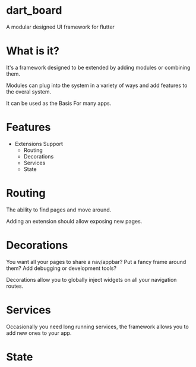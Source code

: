 # dart_board

A modular designed UI framework for flutter

# What is it?

It's a framework designed to be extended by adding modules or combining them.

Modules can plug into the system in a variety of ways and add features to the overal system.

It can be used as the Basis For many apps.

# Features

- Extensions Support
  - Routing
  - Decorations
  - Services
  - State

# Routing 

The ability to find pages and move around.

Adding an extension should allow exposing new pages.

# Decorations

You want all your pages to share a nav/appbar? Put a fancy frame around them? Add debugging or development tools?

Decorations allow you to globally inject widgets on all your navigation routes.

# Services

Occasionally you need long running services, the framework allows you to add new ones to your app.

# State
